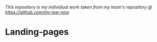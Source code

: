 *This repository is my individual work taken from my team's repository @ https://github.com/my-top-nine*

# Landing-pages
